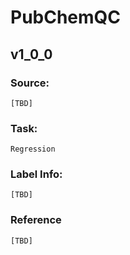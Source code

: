 # PubChemQC

## v1_0_0

### Source: 
    [TBD] 

### Task: 
    Regression
    
### Label Info:
    [TBD]

### Reference
    [TBD]
